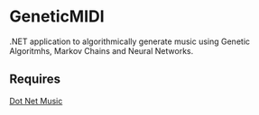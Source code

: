 # GeneticMIDI
.NET application to algorithmically generate music using Genetic Algoritmhs, Markov Chains and Neural Networks.

## Requires
[Dot Net Music](https://github.com/stefan-j/DotNetMusic)
